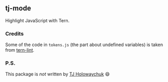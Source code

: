 tj-mode
-------

Highlight JavaScript with Tern.

### Credits
Some of the code in `tokens.js` (the part about undefined variables) is taken from [tern-lint](https://github.com/angelozerr/tern-lint).

### P.S.
This package is *not* written by [TJ Holowaychuk](https://github.com/tj) :smile:
